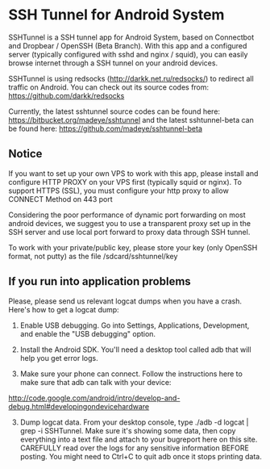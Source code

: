# SSH Tunnel for Android System
SSHTunnel is a SSH tunnel app for Android System, based on Connectbot and Dropbear / OpenSSH (Beta Branch). With this app and a configured server (typically configured with sshd and nginx / squid), you can easily browse internet through a SSH tunnel on your android devices.





SSHTunnel is using redsocks (http://darkk.net.ru/redsocks/) to redirect all traffic on Android. You can check out its source codes from: https://github.com/darkk/redsocks

Currently, the latest sshtunnel source codes can be found here: https://bitbucket.org/madeye/sshtunnel and the latest sshtunnel-beta can be found here: https://github.com/madeye/sshtunnel-beta

## Notice

If you want to set up your own VPS to work with this app, please install and configure HTTP PROXY on your VPS first (typically squid or nginx). To support HTTPS (SSL), you must configure your http proxy to allow CONNECT Method on 443 port

Considering the poor performance of dynamic port forwarding on most android devices, we suggest you to use a transparent proxy set up in the SSH server and use local port forward to proxy data through SSH tunnel.

To work with your private/public key, please store your key (only OpenSSH format, not putty) as the file /sdcard/sshtunnel/key

## If you run into application problems

Please, please send us relevant logcat dumps when you have a crash. Here's how to get a logcat dump:

1. Enable USB debugging. Go into Settings, Applications, Development, and enable the "USB debugging" option.

2. Install the Android SDK. You'll need a desktop tool called adb that will help you get error logs.

3. Make sure your phone can connect. Follow the instructions here to make sure that adb can talk with your device:

http://code.google.com/android/intro/develop-and-debug.html#developingondevicehardware

3. Dump logcat data. From your desktop console, type ./adb -d logcat | grep -i SSHTunnel. Make sure it's showing some data, then copy everything into a text file and attach to your bugreport here on this site. CAREFULLY read over the logs for any sensitive information BEFORE posting. You might need to Ctrl+C to quit adb once it stops printing data.
